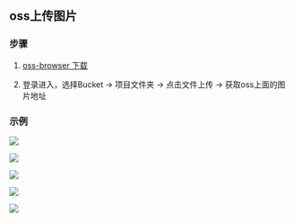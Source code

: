 ## oss上传图片

### 步骤

1. [oss-browser 下载](https://github.com/aliyun/oss-browser/blob/master/all-releases.md)

2. 登录进入，选择Bucket -> 项目文件夹 -> 点击文件上传 -> 获取oss上面的图片地址

### 示例

![](https://ws1.sinaimg.cn/large/a427f935gy1fxus2q4y4pj21640o9q4w.jpg) 

![](https://ws1.sinaimg.cn/large/a427f935gy1fxus61duvqj216e0o8ac5.jpg) 

![](https://ws1.sinaimg.cn/large/a427f935gy1fxus6li2x3j21650o8wfy.jpg)

![](https://ws1.sinaimg.cn/large/a427f935gy1fxus7wzos6j21670o3wgo.jpg)

![](https://ws1.sinaimg.cn/large/a427f935gy1fxus8ozkl6j216d0oh0vm.jpg)
  
